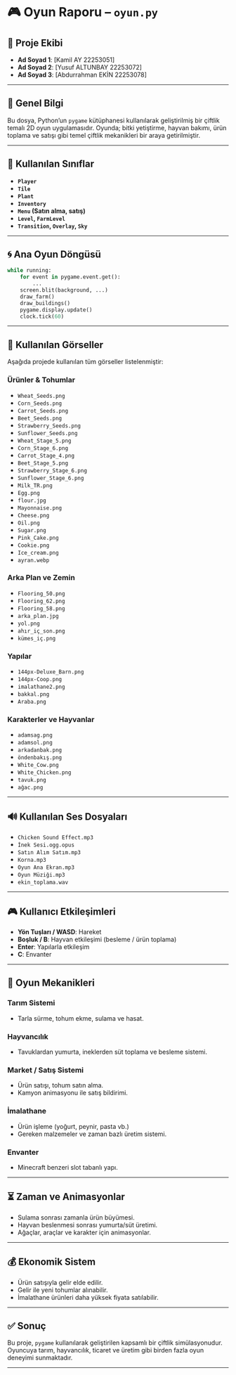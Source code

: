 # 🎮 Oyun Raporu – `oyun.py`

## 👥 Proje Ekibi

- **Ad Soyad 1**: [Kamil AY 22253051]
- **Ad Soyad 2**: [Yusuf ALTUNBAY 22253072]
- **Ad Soyad 3**: [Abdurrahman EKİN 22253078]



---

## 📄 Genel Bilgi

Bu dosya, Python’un `pygame` kütüphanesi kullanılarak geliştirilmiş bir çiftlik temalı 2D oyun uygulamasıdır. Oyunda; bitki yetiştirme, hayvan bakımı, ürün toplama ve satışı gibi temel çiftlik mekanikleri bir araya getirilmiştir.

---

## 🧱 Kullanılan Sınıflar

- **`Player`**
- **`Tile`**
- **`Plant`**
- **`Inventory`**
- **`Menu` (Satın alma, satış)**
- **`Level`, `FarmLevel`**
- **`Transition`, `Overlay`, `Sky`**

---

## 🌀 Ana Oyun Döngüsü

```python
while running:
    for event in pygame.event.get():
        ...
    screen.blit(background, ...)
    draw_farm()
    draw_buildings()
    pygame.display.update()
    clock.tick(60)
```

---

## 🎨 Kullanılan Görseller

Aşağıda projede kullanılan tüm görseller listelenmiştir:

### Ürünler & Tohumlar
- `Wheat_Seeds.png`
- `Corn_Seeds.png`
- `Carrot_Seeds.png`
- `Beet_Seeds.png`
- `Strawberry_Seeds.png`
- `Sunflower_Seeds.png`
- `Wheat_Stage_5.png`
- `Corn_Stage_6.png`
- `Carrot_Stage_4.png`
- `Beet_Stage_5.png`
- `Strawberry_Stage_6.png`
- `Sunflower_Stage_6.png`
- `Milk_TR.png`
- `Egg.png`
- `flour.jpg`
- `Mayonnaise.png`
- `Cheese.png`
- `Oil.png`
- `Sugar.png`
- `Pink_Cake.png`
- `Cookie.png`
- `Ice_cream.png`
- `ayran.webp`

### Arka Plan ve Zemin
- `Flooring_50.png`
- `Flooring_62.png`
- `Flooring_58.png`
- `arka_plan.jpg`
- `yol.png`
- `ahır_iç_son.png`
- `kümes_iç.png`

### Yapılar
- `144px-Deluxe_Barn.png`
- `144px-Coop.png`
- `imalathane2.png`
- `bakkal.png`
- `Araba.png`

### Karakterler ve Hayvanlar
- `adamsag.png`
- `adamsol.png`
- `arkadanbak.png`
- `öndenbakış.png`
- `White_Cow.png`
- `White_Chicken.png`
- `tavuk.png`
- `ağac.png`

---

## 🔊 Kullanılan Ses Dosyaları

- `Chicken Sound Effect.mp3`
- `İnek Sesi.ogg.opus`
- `Satın Alım Satım.mp3`
- `Korna.mp3`
- `Oyun Ana Ekran.mp3`
- `Oyun Müziği.mp3`
- `ekin_toplama.wav`

---

## 🎮 Kullanıcı Etkileşimleri

- **Yön Tuşları / WASD**: Hareket
- **Boşluk / B**: Hayvan etkileşimi (besleme / ürün toplama)
- **Enter**: Yapılarla etkileşim
- **C**: Envanter

---

## 🧩 Oyun Mekanikleri

### Tarım Sistemi
- Tarla sürme, tohum ekme, sulama ve hasat.

### Hayvancılık
- Tavuklardan yumurta, ineklerden süt toplama ve besleme sistemi.

### Market / Satış Sistemi
- Ürün satışı, tohum satın alma.
- Kamyon animasyonu ile satış bildirimi.

### İmalathane
- Ürün işleme (yoğurt, peynir, pasta vb.)
- Gereken malzemeler ve zaman bazlı üretim sistemi.

### Envanter
- Minecraft benzeri slot tabanlı yapı.

---

## ⏳ Zaman ve Animasyonlar

- Sulama sonrası zamanla ürün büyümesi.
- Hayvan beslenmesi sonrası yumurta/süt üretimi.
- Ağaçlar, araçlar ve karakter için animasyonlar.

---

## 💰 Ekonomik Sistem

- Ürün satışıyla gelir elde edilir.
- Gelir ile yeni tohumlar alınabilir.
- İmalathane ürünleri daha yüksek fiyata satılabilir.

---

## ✅ Sonuç

Bu proje, `pygame` kullanılarak geliştirilen kapsamlı bir çiftlik simülasyonudur. Oyuncuya tarım, hayvancılık, ticaret ve üretim gibi birden fazla oyun deneyimi sunmaktadır.

---
